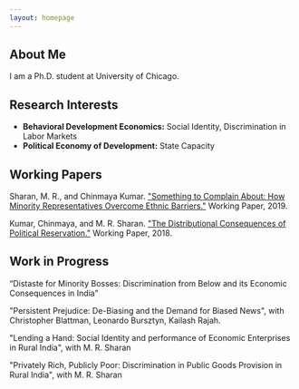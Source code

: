 ```yaml
---
layout: homepage
---
```


## About Me

I am a Ph.D. student at University of Chicago.

## Research Interests

- **Behavioral Development Economics:** Social Identity, Discrimination in Labor Markets
- **Political Economy of Development:** State Capacity

## Working Papers

Sharan, M. R., and Chinmaya Kumar. ["Something to Complain About: How Minority Representatives Overcome Ethnic Barriers."](/research/complain.pdf) Working Paper, 2019.

Kumar, Chinmaya, and M. R. Sharan. ["The Distributional Consequences of Political Reservation."](/research/reservation.pdf) Working Paper, 2018.

## Work in Progress

“Distaste for Minority Bosses: Discrimination from Below and its Economic Consequences in India” 

"Persistent Prejudice: De-Biasing and the Demand for Biased News", with Christopher Blattman, Leonardo Bursztyn, Kailash Rajah. 

"Lending a Hand: Social Identity and performance of Economic Enterprises in Rural India", with M. R. Sharan

"Privately Rich, Publicly Poor: Discrimination in Public Goods Provision in Rural India", with M. R. Sharan

